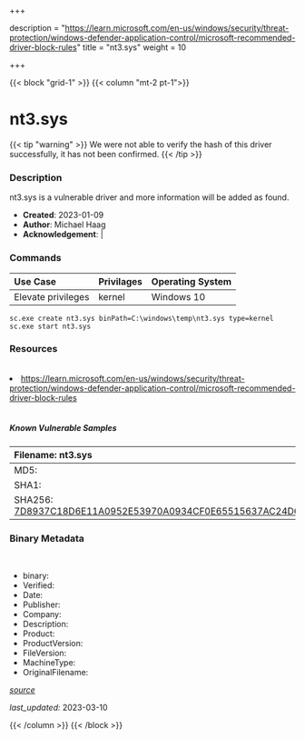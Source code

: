+++

description = "https://learn.microsoft.com/en-us/windows/security/threat-protection/windows-defender-application-control/microsoft-recommended-driver-block-rules"
title = "nt3.sys"
weight = 10

+++


{{< block "grid-1" >}}
{{< column "mt-2 pt-1">}}




# nt3.sys 


{{< tip "warning" >}}
We were not able to verify the hash of this driver successfully, it has not been confirmed.
{{< /tip >}}




### Description


nt3.sys is a vulnerable driver and more information will be added as found.


- **Created**: 2023-01-09
- **Author**: Michael Haag
- **Acknowledgement**:  | [](https://twitter.com/)

### Commands

| Use Case | Privilages | Operating System | 
|:---- | ---- | ---- |
| Elevate privileges | kernel | Windows 10 |

```
sc.exe create nt3.sys binPath=C:\windows\temp\nt3.sys type=kernel
sc.exe start nt3.sys
```

### Resources
<br>


<li><a href=" https://learn.microsoft.com/en-us/windows/security/threat-protection/windows-defender-application-control/microsoft-recommended-driver-block-rules"> https://learn.microsoft.com/en-us/windows/security/threat-protection/windows-defender-application-control/microsoft-recommended-driver-block-rules</a></li>


<br>


##### Known Vulnerable Samples

| Filename: nt3.sys |
|:---- |
|MD5: <a href="https://www.virustotal.com/gui/file/{&#39;Filename&#39;: &#39;nt3.sys&#39;, &#39;MD5&#39;: &#39;&#39;, &#39;SHA1&#39;: &#39;&#39;, &#39;SHA256&#39;: &#39;7D8937C18D6E11A0952E53970A0934CF0E65515637AC24D6CA52CCF4B93D385F&#39;}"></a>|
|SHA1: <a href="https://www.virustotal.com/gui/file/{&#39;Filename&#39;: &#39;nt3.sys&#39;, &#39;MD5&#39;: &#39;&#39;, &#39;SHA1&#39;: &#39;&#39;, &#39;SHA256&#39;: &#39;7D8937C18D6E11A0952E53970A0934CF0E65515637AC24D6CA52CCF4B93D385F&#39;}"></a>|
|SHA256: <a href="https://www.virustotal.com/gui/file/{&#39;Filename&#39;: &#39;nt3.sys&#39;, &#39;MD5&#39;: &#39;&#39;, &#39;SHA1&#39;: &#39;&#39;, &#39;SHA256&#39;: &#39;7D8937C18D6E11A0952E53970A0934CF0E65515637AC24D6CA52CCF4B93D385F&#39;}">7D8937C18D6E11A0952E53970A0934CF0E65515637AC24D6CA52CCF4B93D385F</a>|




### Binary Metadata
<br>

- binary: 
- Verified: 
- Date: 
- Publisher: 
- Company: 
- Description: 
- Product: 
- ProductVersion: 
- FileVersion: 
- MachineType: 
- OriginalFilename: 

[*source*](https://github.com/magicsword-io/LOLDrivers/tree/main/yaml/nt3.sys.yml)

*last_updated:* 2023-03-10


{{< /column >}}
{{< /block >}}
